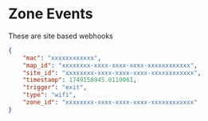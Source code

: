 # Zone Events

These are site based webhooks


```json
{
    "mac": "xxxxxxxxxxxx",
    "map_id": "xxxxxxxx-xxxx-xxxx-xxxx-xxxxxxxxxxxx",
    "site_id": "xxxxxxxx-xxxx-xxxx-xxxx-xxxxxxxxxxxx",
    "timestamp": 1749158945.0110061,
    "trigger": "exit",
    "type": "wifi",
    "zone_id": "xxxxxxxx-xxxx-xxxx-xxxx-xxxxxxxxxxxx"
}
```
</br></br>




